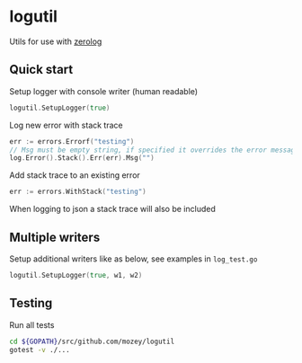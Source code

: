 # logutil

Utils for use with [zerolog](https://github.com/rs/zerolog)


## Quick start

Setup logger with console writer (human readable)
```go
logutil.SetupLogger(true)
```

Log new error with stack trace
```go
err := errors.Errorf("testing")
// Msg must be empty string, if specified it overrides the error message
log.Error().Stack().Err(err).Msg("")
```

Add stack trace to an existing error
```go
err := errors.WithStack("testing")
```

When logging to json a stack trace will also be included    


## Multiple writers

Setup additional writers like as below, see examples in `log_test.go`
```go
logutil.SetupLogger(true, w1, w2)
```


## Testing

Run all tests
```bash
cd ${GOPATH}/src/github.com/mozey/logutil
gotest -v ./...
```